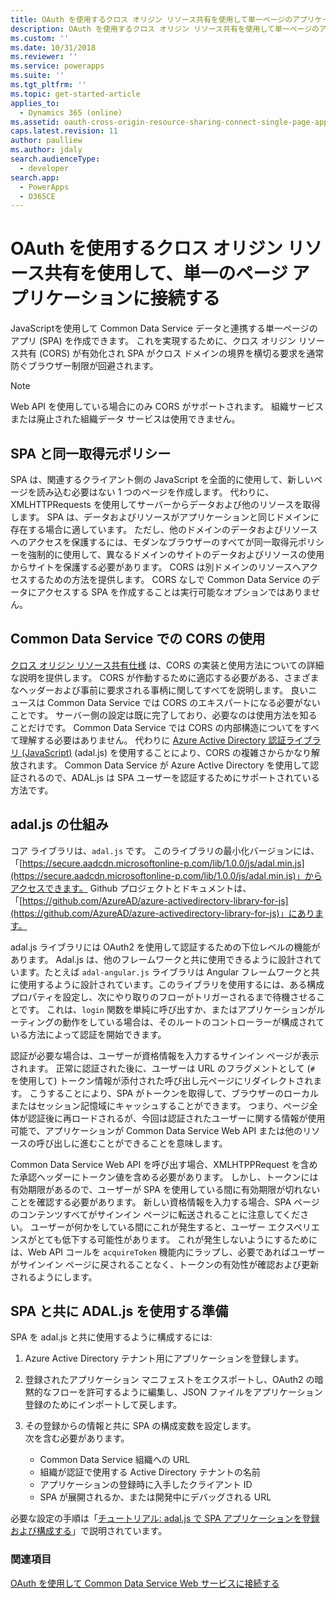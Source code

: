 ```yaml
---
title: OAuth を使用するクロス オリジン リソース共有を使用して単一ページのアプリケーションへ接続する (Common Data Service) | MicrosoftDocs
description: OAuth を使用するクロス オリジン リソース共有を使用して単一ページのアプリケーションへ接続する方法について説明します。
ms.custom: ''
ms.date: 10/31/2018
ms.reviewer: ''
ms.service: powerapps
ms.suite: ''
ms.tgt_pltfrm: ''
ms.topic: get-started-article
applies_to:
  - Dynamics 365 (online)
ms.assetid: oauth-cross-origin-resource-sharing-connect-single-page-application
caps.latest.revision: 11
author: paulliew
ms.author: jdaly
search.audienceType:
  - developer
search.app:
  - PowerApps
  - D365CE
---
```

<!-- https://docs.microsoft.com/dynamics365/customer-engagement/developer/oauth-cross-origin-resource-sharing-connect-single-page-application 

-->
# <a name="use-oauth-with-cross-origin-resource-sharing-to-connect-a-single-page-application"></a>OAuth を使用するクロス オリジン リソース共有を使用して、単一のページ アプリケーションに接続する

JavaScriptを使用して Common Data Service データと連携する単一ページのアプリ (SPA) を作成できます。 これを実現するために、クロス オリジン リソース共有 (CORS) が有効化され SPA がクロス ドメインの境界を横切る要求を通常防ぐブラウザー制限が回避されます。  
  
> [!NOTE]
>  Web API を使用している場合にのみ CORS がサポートされます。 組織サービスまたは廃止された組織データ サービスは使用できません。  
  
<a name="bkmk_Spas_and_same_origin_policy"></a> 
  
## <a name="spas-and-same-origin-policy"></a>SPA と同一取得元ポリシー  

SPA は、関連するクライアント側の JavaScript を全面的に使用して、新しいページを読み込む必要はない 1 つのページを作成します。 代わりに、XMLHTTPRequests を使用してサーバーからデータおよび他のリソースを取得します。 SPA は、データおよびリソースがアプリケーションと同じドメインに存在する場合に適しています。 ただし、他のドメインのデータおよびリソースへのアクセスを保護するには、モダンなブラウザーのすべてが同一取得元ポリシーを強制的に使用して、異なるドメインのサイトのデータおよびリソースの使用からサイトを保護する必要があります。 CORS は別ドメインのリソースへアクセスするための方法を提供します。 CORS なしで Common Data Service のデータにアクセスする SPA を作成することは実行可能なオプションではありません。  
  
<a name="bkmk_use_cors"></a>

## <a name="use-cors-with-common-data-service"></a>Common Data Service での CORS の使用 
 
[クロス オリジン リソース共有仕様](http://www.w3.org/TR/cors/) は、CORS の実装と使用方法についての詳細な説明を提供します。 CORS が作動するために適応する必要がある、さまざまなヘッダーおよび事前に要求される事柄に関してすべてを説明します。 良いニュースは Common Data Service では CORS のエキスパートになる必要がないことです。 サーバー側の設定は既に完了しており、必要なのは使用方法を知ることだけです。  Common Data Service では CORS の内部構造についてをすべて理解する必要はありません。 代わりに [Azure Active Directory 認証ライブラリ (JavaScript)](https://github.com/AzureAD/azure-activedirectory-library-for-js) (adal.js) を使用することにより、CORS の複雑さからかなり解放されます。 Common Data Service が Azure Active Directory を使用して認証されるので、ADAL.js は SPA ユーザーを認証するためにサポートされている方法です。  
  
<a name="bkmk_how_adaljs_works"></a>

## <a name="how-adaljs-works"></a>adal.js の仕組み

コア ライブラリは、`adal.js` です。 このライブラリの最小化バージョンには、「[https://secure.aadcdn.microsoftonline-p.com/lib/1.0.0/js/adal.min.js](https://secure.aadcdn.microsoftonline-p.com/lib/1.0.0/js/adal.min.js)」からアクセスできます。 Github プロジェクトとドキュメントは、「[https://github.com/AzureAD/azure-activedirectory-library-for-js](https://github.com/AzureAD/azure-activedirectory-library-for-js)」にあります。  
  
adal.js ライブラリには OAuth2 を使用して認証するための下位レベルの機能があります。 Adal.js は、他のフレームワークと共に使用できるように設計されています。たとえば `adal-angular.js` ライブラリは Angular フレームワークと共に使用するように設計されています。このライブラリを使用するには、ある構成プロパティを設定し、次にやり取りのフローがトリガーされるまで待機させることです。 これは、`login` 関数を単純に呼び出すか、またはアプリケーションがルーティングの動作をしている場合は、そのルートのコントローラーが構成されている方法によって認証を開始できます。  
  
認証が必要な場合は、ユーザーが資格情報を入力するサインイン ページが表示されます。 正常に認証された後に、ユーザーは URL のフラグメントとして (`#` を使用して) トークン情報が添付された呼び出し元ページにリダイレクトされます。 こうすることにより、SPA がトークンを取得して、ブラウザーのローカルまたはセッション記憶域にキャッシュすることができます。 つまり、ページ全体が認証後に再ロードされるが、今回は認証されたユーザーに関する情報が使用可能で、アプリケーションが Common Data Service Web API または他のリソースの呼び出しに進むことができることを意味します。  
  
Common Data Service Web API を呼び出す場合、XMLHTPPRequest を含めた承認ヘッダーにトークン値を含める必要があります。 しかし、トークンには有効期限があるので、ユーザーが SPA を使用している間に有効期限が切れないことを確認する必要があります。 新しい資格情報を入力する場合、SPA ページのコンテンツすべてがサインイン ページに転送されることに注意してください。 ユーザーが何かをしている間にこれが発生すると、ユーザー エクスペリエンスがとても低下する可能性があります。 これが発生しないようにするためには、Web API コールを `acquireToken` 機能内にラップし、必要であればユーザーがサインイン ページに戻されることなく、トークンの有効性が確認および更新されるようにします。  
  
<a name="bkmk_preparing_to_use_adaljs"></a>

## <a name="preparing-to-use-adaljs-with-a-spa"></a>SPA と共に ADAL.js を使用する準備

 SPA を adal.js と共に使用するように構成するには:  
  
1.  Azure Active Directory テナント用にアプリケーションを登録します。  
2.  登録されたアプリケーション マニフェストをエクスポートし、OAuth2 の暗黙的なフローを許可するように編集し、JSON ファイルをアプリケーション登録のためにインポートして戻します。  
3.  その登録からの情報と共に SPA の構成変数を設定します。  
     次を含む必要があります。  
  
    -   Common Data Service 組織への URL  
    -   組織が認証で使用する Active Directory テナントの名前  
    -   アプリケーションの登録時に入手したクライアント ID  
    -   SPA が展開されるか、または開発中にデバッグされる URL  


 必要な設定の手順は「[チュートリアル: adal.js で SPA アプリケーションを登録および構成する](walkthrough-registering-configuring-simplespa-application-adal-js.md)」で説明されています。  
  
### <a name="see-also"></a>関連項目

[OAuth を使用して Common Data Service Web サービスに接続する](connect-web-services-using-oauth.md)   


